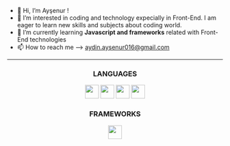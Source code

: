 - 👋 Hi, I’m Ayşenur !
- 👀 I’m interested in coding and technology expecially in Front-End. I am eager to learn new skills and subjects about coding world.
- 🌱 I’m currently learning <strong>Javascript and frameworks</strong> related with Front-End technologies
- 📫 How to reach me --> <a>aydin.aysenur016@gmail.com</a>
-----------
<div align="center">
  
### LANGUAGES

  <img height="32" width="32" src="https://cdn.simpleicons.org/html5" />   
  <img height="32" width="32" src="https://cdn.simpleicons.org/css3" />   
  <img height="32" width="32" src="https://cdn.simpleicons.org/javascript" />   
  <img height="32" width="32" src="https://cdn.simpleicons.org/node.js" />


### FRAMEWORKS

<img height="32" width="32" src="https://cdn.simpleicons.org/bootstrap" />

</div>
